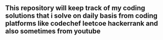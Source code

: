 ## This repository will keep track of my coding solutions that i solve on daily basis from coding platforms like codechef leetcoe hackerrank and also sometimes from youtube
